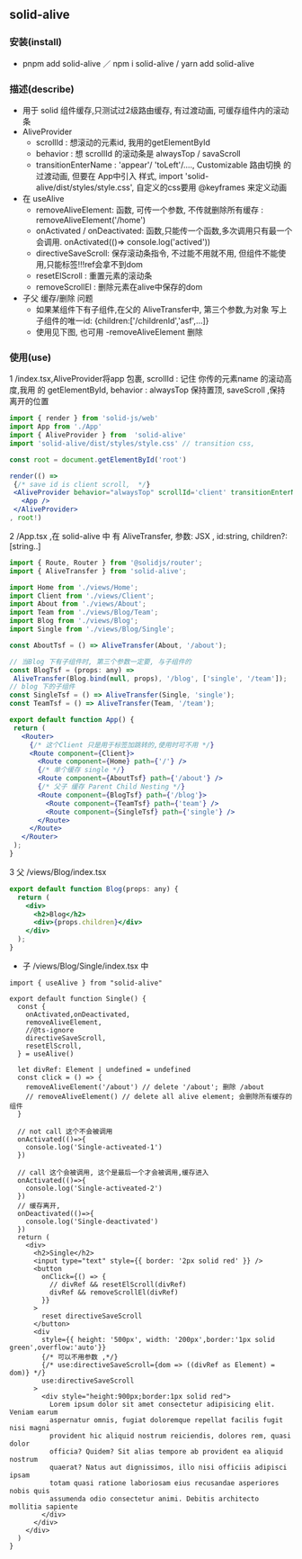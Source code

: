 ## solid-alive

### 安装(install)
 - pnpm add solid-alive ／ npm i solid-alive / yarn add solid-alive
### 描述(describe)
- 用于 solid 组件缓存,只测试过2级路由缓存, 有过渡动画, 可缓存组件内的滚动条
- AliveProvider 
  - scrollId : 想滚动的元素id, 我用的getElementById
  - behavior : 想 scrollId 的滚动条是 alwaysTop / savaScroll
  - transitionEnterName : 'appear'/ 'toLeft'/...., Customizable  路由切换 的过渡动画, 但要在 App中引入 样式, import 'solid-alive/dist/styles/style.css', 自定义的css要用 @keyframes 来定义动画
- 在 useAlive 
  - removeAliveElement: 函数, 可传一个参数, 不传就删除所有缓存 :
    removeAliveElement('/home')
  - onActivated / onDeactivated: 函数,只能传一个函数,多次调用只有最一个会调用.
    onActivated(()=> console.log('actived'))
  - directiveSaveScroll:  保存滚动条指令, 不过能不用就不用, 但组件不能使用,只能标签!!!ref会拿不到dom
  - resetElScroll :  重置元素的滚动条
  - removeScrollEl :  删除元素在alive中保存的dom
- 子父 缓存/删除 问题
  -  如果某组件下有子组件,在父的 AliveTransfer中, 
    第三个参数,为对象 写上子组件的唯一id: {children:['/childrenId','asf',...]}
  -  使用见下图, 也可用     -removeAliveElement 删除



###  使用(use)
 1 /index.tsx,AliveProvider将app 包裹, scrollId : 记住 你传的元素name  的滚动高度,我用 的 getElementById, behavior : alwaysTop 保持置顶, saveScroll ,保持离开的位置
 ```jsx
import { render } from 'solid-js/web'
import App from './App'
import { AliveProvider } from  'solid-alive'
import 'solid-alive/dist/styles/style.css' // transition css, 

const root = document.getElementById('root')

render(() => 
  {/* save id is client scroll,  */}
  <AliveProvider behavior="alwaysTop" scrollId='client' transitionEnterName='appear'>
    <App />
  </AliveProvider>
, root!)
 ```

2 /App.tsx ,在 solid-alive 中 有 AliveTransfer, 参数: JSX , id:string, children?:[string..]
 ```jsx
 import { Route, Router } from '@solidjs/router';
import { AliveTransfer } from 'solid-alive';

import Home from './views/Home';
import Client from './views/Client';
import About from './views/About';
import Team from './views/Blog/Team';
import Blog from './views/Blog';
import Single from './views/Blog/Single';

const AboutTsf = () => AliveTransfer(About, '/about');

// 当Blog 下有子组件时, 第三个参数一定要, 与子组件的
const BlogTsf = (props: any) =>
  AliveTransfer(Blog.bind(null, props), '/blog', ['single', '/team']);
// blog 下的子组件
const SingleTsf = () => AliveTransfer(Single, 'single');
const TeamTsf = () => AliveTransfer(Team, '/team');

export default function App() {
  return (
    <Router>
      {/* 这个Client 只是用于标签加跳转的,使用时可不用 */}
      <Route component={Client}>
        <Route component={Home} path={'/'} />
        {/* 单个缓存 single */}
        <Route component={AboutTsf} path={'/about'} />
        {/* 父子 缓存 Parent Child Nesting */}
        <Route component={BlogTsf} path={'/blog'}>
          <Route component={TeamTsf} path={'team'} />
          <Route component={SingleTsf} path={'single'} />
        </Route>
      </Route>
    </Router>
  );
}
 ```
3 父 /views/Blog/index.tsx 
```jsx
export default function Blog(props: any) {
  return (
    <div>
      <h2>Blog</h2>
      <div>{props.children}</div>
    </div>
  );
}
```

-  子  /views/Blog/Single/index.tsx 中
```tsx
import { useAlive } from "solid-alive"

export default function Single() {
  const { 
    onActivated,onDeactivated,
    removeAliveElement, 
    //@ts-ignore
    directiveSaveScroll,
    resetElScroll, 
  } = useAlive()

  let divRef: Element | undefined = undefined
  const click = () => {
    removeAliveElement('/about') // delete '/about'; 删除 /about
    // removeAliveElement() // delete all alive element; 会删除所有缓存的组件
  }

  // not call 这个不会被调用
  onActivated(()=>{
    console.log('Single-activeated-1')
  })
 
  // call 这个会被调用, 这个是最后一个才会被调用,缓存进入
  onActivated(()=>{
    console.log('Single-activeated-2')
  })
  // 缓存离开,
  onDeactivated(()=>{
    console.log('Single-deactivated')
  })
  return (
    <div>
      <h2>Single</h2>
      <input type="text" style={{ border: '2px solid red' }} />
      <button
        onClick={() => {
          // divRef && resetElScroll(divRef)
          divRef && removeScrollEl(divRef)
        }}
      >
        reset directiveSaveScroll
      </button>
      <div
        style={{ height: '500px', width: '200px',border:'1px solid green',overflow:'auto'}}
        {/* 可以不用参数 ,*/}
        {/* use:directiveSaveScroll={dom => ((divRef as Element) = dom)} */}
        use:directiveSaveScroll
      >
        <div style="height:900px;border:1px solid red">
          Lorem ipsum dolor sit amet consectetur adipisicing elit. Veniam earum
          aspernatur omnis, fugiat doloremque repellat facilis fugit nisi magni
          provident hic aliquid nostrum reiciendis, dolores rem, quasi dolor
          officia? Quidem? Sit alias tempore ab provident ea aliquid nostrum
          quaerat? Natus aut dignissimos, illo nisi officiis adipisci ipsam
          totam quasi ratione laboriosam eius recusandae asperiores nobis quis
          assumenda odio consectetur animi. Debitis architecto mollitia sapiente
        </div>
      </div>
    </div>
  )
}
```